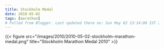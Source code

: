```yaml
---
title: Stockholm Medal
date: 2010-05-02
tags: [marathon]
# Pulled from Blogger. Last updated there on: Sun May 02 13:14:00 IST 2010
---
```


{{< figure src="/images/2010/2010-05-02-stockholm-marathon-medal.png" title="Stockholm Marathon Medal 2010" >}}
